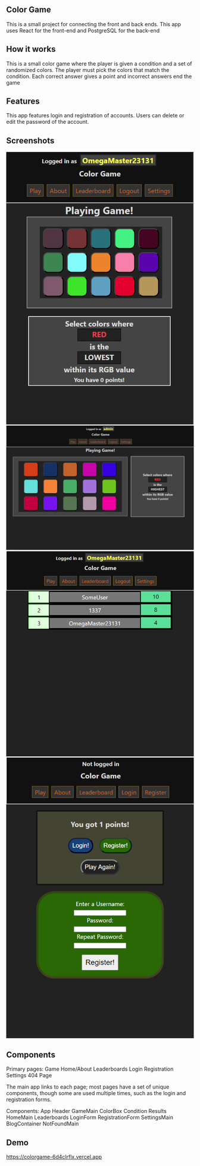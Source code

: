 ## Color Game

This is a small project for connecting the front and back ends.
This app uses React for the front-end and PostgreSQL for the back-end

## How it works

This is a small color game where the player is given a condition and a set of randomized colors.
The player must pick the colors that match the condition.
Each correct answer gives a point and incorrect answers end the game

## Features

This app features login and registration of accounts.
Users can delete or edit the password of the account.

## Screenshots

![Mobile view](/screenshots/Screen2.png)
![Desktop view](/screenshots/Screen3.png)
![Leaderboards](/screenshots/Screen1.png)
![Results](/screenshots/Screen4.png)

## Components

Primary pages:
  Game
  Home/About
  Leaderboards
  Login
  Registration
  Settings
  404 Page

The main app links to each page; most pages have a set of unique components, though some are used multiple times, such as the login and registration forms.

Components:
  App
    Header
    GameMain
      ColorBox
      Condition
      Results
    HomeMain
    Leaderboards
    LoginForm
    RegistrationForm
    SettingsMain
      BlogContainer
    NotFoundMain
## Demo 

https://colorgame-6d4clrflx.vercel.app
